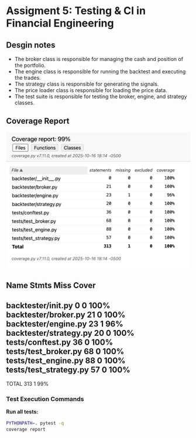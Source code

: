 # Assigment 5: Testing & CI in Financial Engineering

## Desgin notes

- The broker class is responsible for managing the cash and position of the portfolio.
- The engine class is responsible for running the backtest and executing the trades.
- The strategy class is responsible for generating the signals.
- The price loader class is responsible for loading the price data.
- The test suite is responsible for testing the broker, engine, and strategy classes.

## Coverage Report

![Coverage Report](cov.png)


Name                     Stmts   Miss  Cover
--------------------------------------------
backtester/__init__.py       0      0   100%
backtester/broker.py        21      0   100%
backtester/engine.py        23      1    96%
backtester/strategy.py      20      0   100%
tests/conftest.py           36      0   100%
tests/test_broker.py        68      0   100%
tests/test_engine.py        88      0   100%
tests/test_strategy.py      57      0   100%
--------------------------------------------
TOTAL                      313      1    99%

### Test Execution Commands

**Run all tests:**
```bash
PYTHONPATH=. pytest -q
coverage report
```
